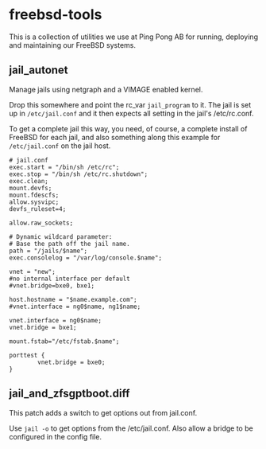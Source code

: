# freebsd-tools

This is a collection of utilities we use at Ping Pong AB for running, deploying and maintaining our FreeBSD systems.

## jail_autonet

Manage jails using netgraph and a VIMAGE enabled kernel.

Drop this somewhere and point the rc_var `jail_program` to it. The jail is set up in `/etc/jail.conf` and it then expects all setting in the jail's /etc/rc.conf.

To get a complete jail this way, you need, of course, a complete install of FreeBSD for each jail, and also something along this example for `/etc/jail.conf` on the jail host.

```
# jail.conf
exec.start = "/bin/sh /etc/rc";
exec.stop = "/bin/sh /etc/rc.shutdown";
exec.clean;
mount.devfs;
mount.fdescfs;
allow.sysvipc;
devfs_ruleset=4;

allow.raw_sockets;

# Dynamic wildcard parameter:
# Base the path off the jail name.
path = "/jails/$name";
exec.consolelog = "/var/log/console.$name";

vnet = "new";
#no internal interface per default
#vnet.bridge=bxe0, bxe1; 

host.hostname = "$name.example.com";
#vnet.interface = ng0$name, ng1$name;

vnet.interface = ng0$name;
vnet.bridge = bxe1;

mount.fstab="/etc/fstab.$name";

porttest {
        vnet.bridge = bxe0;
}

```

## jail_and_zfsgptboot.diff
This patch adds a switch to get options out from jail.conf.

Use `jail -o` to get options from the /etc/jail.conf.
Also allow a bridge to be configured in the config file.
